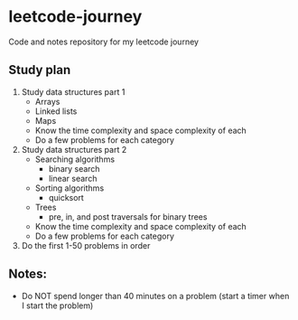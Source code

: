# leetcode-journey
Code and notes repository for my leetcode journey

## Study plan
1. Study data structures part 1
   - Arrays
   - Linked lists
   - Maps
   - Know the time complexity and space complexity of each
   - Do a few problems for each category
2. Study data structures part 2
   - Searching algorithms
     - binary search
     - linear search
   - Sorting algorithms
     - quicksort
   - Trees
     - pre, in, and post traversals for binary trees
   - Know the time complexity and space complexity of each
   - Do a few problems for each category
3. Do the first 1-50 problems in order

## Notes:
- Do NOT spend longer than 40 minutes on a problem (start a timer when I start the problem)


